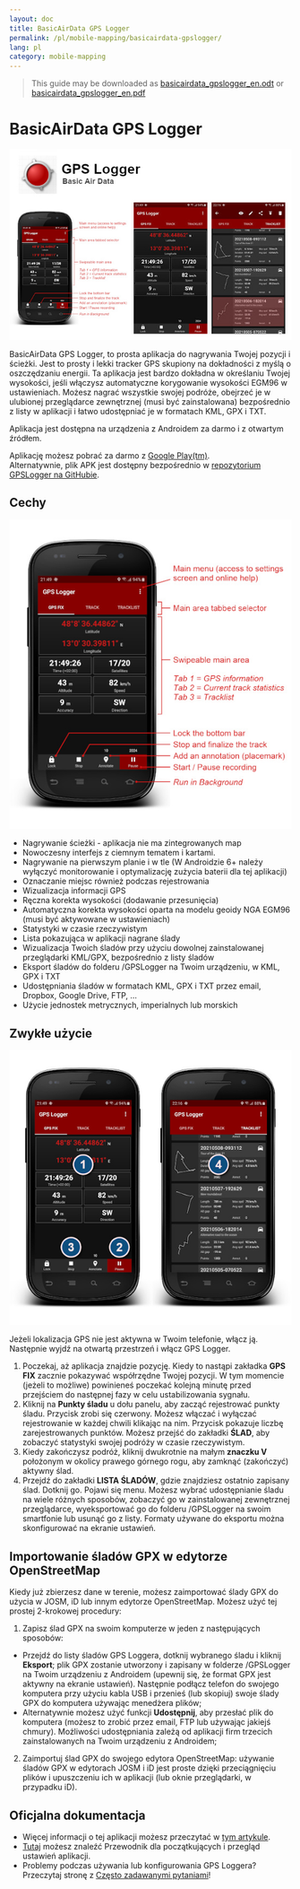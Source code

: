 ```yaml
---
layout: doc
title: BasicAirData GPS Logger
permalink: /pl/mobile-mapping/basicairdata-gpslogger/
lang: pl
category: mobile-mapping
---
```


> This guide may be downloaded as [basicairdata_gpslogger_en.odt](/files/basicairdata_gpslogger_en.odt) or [basicairdata_gpslogger_en.pdf](/files/basicairdata_gpslogger_en.pdf)  

BasicAirData GPS Logger
=======================

![BasicAirData-GPSLogger-002][]

BasicAirData GPS Logger, to prosta aplikacja do nagrywania Twojej pozycji i ścieżki. Jest to prosty i lekki tracker GPS skupiony na dokładności z myślą o oszczędzaniu energii. Ta aplikacja jest bardzo dokładna w określaniu Twojej wysokości, jeśli włączysz automatyczne korygowanie wysokości EGM96 w ustawieniach. Możesz nagrać wszystkie swojej podróże, obejrzeć je w ulubionej przeglądarce zewnętrznej (musi być zainstalowana) bezpośrednio z listy w aplikacji i łatwo udostępniać je w formatach KML, GPX i TXT.

Aplikacja jest dostępna na urządzenia z Androidem za darmo i z otwartym źródłem.

Aplikację możesz pobrać za darmo z [Google Play(tm)](https://play.google.com/store/apps/details?id=eu.basicairdata.graziano.gpslogger).<br>
Alternatywnie, plik APK jest dostępny bezpośrednio w [repozytorium GPSLogger na GitHubie](https://github.com/BasicAirData/GPSLogger/tree/master/apk).

Cechy
--------

![BasicAirData-GPSLogger-000][]

* Nagrywanie ścieżki - aplikacja nie ma zintegrowanych map
* Nowoczesny interfejs z ciemnym tematem i kartami.
* Nagrywanie na pierwszym planie i w tle (W Androidzie 6+ należy wyłączyć monitorowanie i optymalizację zużycia baterii dla tej aplikacji)
* Oznaczanie miejsc również podczas rejestrowania
* Wizualizacja informacji GPS
* Ręczna korekta wysokości (dodawanie przesunięcia)
* Automatyczna korekta wysokości oparta na modelu geoidy NGA EGM96 (musi być aktywowane w ustawieniach)
* Statystyki w czasie rzeczywistym
* Lista pokazująca w aplikacji nagrane ślady
* Wizualizacja Twoich śladów przy użyciu dowolnej zainstalowanej przeglądarki KML/GPX, bezpośrednio z listy śladów
* Eksport śladów do folderu /GPSLogger na Twoim urządzeniu, w KML, GPX i TXT
* Udostępniania śladów w formatach KML, GPX i TXT przez email, Dropbox, Google Drive, FTP, ...
* Użycie jednostek metrycznych, imperialnych lub morskich

Zwykłe użycie
-----------

![BasicAirData-GPSLogger-001][]

Jeżeli lokalizacja GPS nie jest aktywna w Twoim telefonie, włącz ją. Następnie wyjdź na otwartą przestrzeń i włącz GPS Logger.

1. Poczekaj, aż aplikacja znajdzie pozycję. Kiedy to nastąpi zakładka __GPS FIX__ zacznie pokazywać współrzędne Twojej pozycji. W tym momencie (jeżeli to możliwe) powinieneś poczekać kolejną minutę przed przejściem do następnej fazy w celu ustabilizowania sygnału.
2. Kliknij na __Punkty śladu__ u dołu panelu, aby zacząć rejestrować punkty śladu. Przycisk zrobi się czerwony. Możesz włączać i wyłączać rejestrowanie w każdej chwili klikając na nim. Przycisk pokazuje liczbę zarejestrowanych punktów.
Możesz przejść do zakładki __ŚLAD__, aby zobaczyć statystyki swojej podróży w czasie rzeczywistym.
3. Kiedy zakończysz podróż, kliknij dwukrotnie na małym __znaczku V__ położonym w okolicy prawego górnego rogu, aby zamknąć (zakończyć) aktywny ślad.
4. Przejdź do zakładki __LISTA ŚLADÓW__, gdzie znajdziesz ostatnio zapisany ślad. Dotknij go. Pojawi się menu. Możesz wybrać udostępnianie śladu na wiele różnych sposobów, zobaczyć go w zainstalowanej zewnętrznej przeglądarce, wyeksportować go do folderu /GPSLogger na swoim smartfonie lub usunąć go z listy. Formaty używane do eksportu można skonfigurować na ekranie ustawień.

Importowanie śladów GPX w edytorze OpenStreetMap
--------------------------------------------

Kiedy już zbierzesz dane w terenie, możesz zaimportować ślady GPX do użycia w JOSM, iD lub innym edytorze OpenStreetMap.
Możesz użyć tej prostej 2-krokowej procedury:

1. Zapisz ślad GPX na swoim komputerze w jeden z następujących sposobów:
* Przejdź do listy śladów GPS Loggera, dotknij wybranego śladu i kliknij __Eksport__; plik GPX zostanie utworzony i zapisany w folderze /GPSLogger na Twoim urządzeniu z Androidem (upewnij się, że format GPX jest aktywny na ekranie ustawień). Następnie podłącz telefon do swojego komputera przy użyciu kabla USB i przenieś (lub skopiuj) swoje ślady GPX do komputera używając menedżera plików;
* Alternatywnie możesz użyć funkcji __Udostępnij__, aby przesłać plik do komputera (możesz to zrobić przez email, FTP lub używając jakiejś chmury). Możliwości udostępniania zależą od aplikacji firm trzecich zainstalowanych na Twoim urządzeniu z Androidem;
2. Zaimportuj ślad GPX do swojego edytora OpenStreetMap: używanie śladów GPX w edytorach JOSM i iD jest proste dzięki przeciągnięciu plików i upuszczeniu ich w aplikacji (lub oknie przeglądarki, w przypadku iD).

Oficjalna dokumentacja
----------------------

- Więcej informacji o tej aplikacji możesz przeczytać w [tym artykule](http://www.basicairdata.eu/projects/android/android-gps-logger/).<br>
- [Tutaj](http://www.basicairdata.eu/projects/android/android-gps-logger/getting-started-guide-for-gps-logger/) możesz znaleźć Przewodnik dla początkujących i przegląd ustawień aplikacji.<br>
- Problemy podczas używania lub konfigurowania GPS Loggera? Przeczytaj stronę z [Często zadawanymi pytaniami](https://github.com/BasicAirData/GPSLogger/blob/master/readme.md#frequently-asked-questions)!

[BasicAirData-GPSLogger-002]:  /images/mobile-mapping/basicairdata-gpslogger_002.en.jpg
[BasicAirData-GPSLogger-000]:  /images/mobile-mapping/basicairdata-gpslogger_000.en.jpg
[BasicAirData-GPSLogger-001]:  /images/mobile-mapping/basicairdata-gpslogger_001.en.jpg